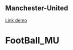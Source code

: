 ## Manchester-United
<a href="https://tttin239.github.io/Manchester-United/">Link demo</a>
# FootBall_MU

